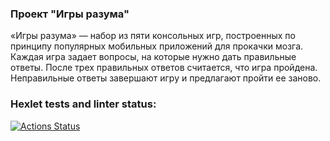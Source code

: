 ### Проект "Игры разума"
«Игры разума» — набор из пяти консольных игр, построенных по принципу популярных мобильных приложений для прокачки мозга. Каждая игра задает вопросы, на которые нужно дать правильные ответы. После трех правильных ответов считается, что игра пройдена. Неправильные ответы завершают игру и предлагают пройти ее заново. 

### Hexlet tests and linter status:
[![Actions Status](https://github.com/Mikhail1332/frontend-project-44/workflows/hexlet-check/badge.svg)](https://github.com/Mikhail1332/frontend-project-44/actions)
